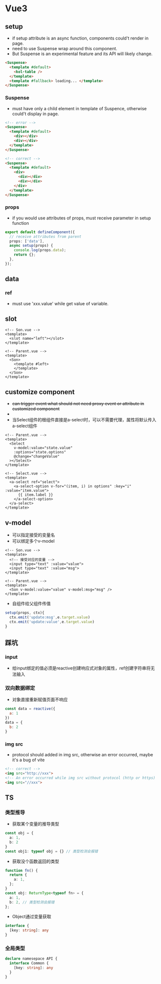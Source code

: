 # Vue3

## setup

- if setup attribute is an async function, components could't render in page.
- need to use Suspense wrap around this component.
- But Suspense is an experimental feature and its API will likely change.

```html
<Suspense>
  <template #default>
    <kol-table />
  </template>
  <template #fallback> loading... </template>
</Suspense>
```

### Suspense

- must have only a child element in template of Suspence, otherwise could't display in page.

```html
<!-- error -->
<Suspense>
  <template #default>
    <div></div>
    <div></div>
  </template>
</Suspense>
```

```html
<!-- correct -->
<Suspense>
  <template #default>
    <div>
      <div></div>
      <div></div>
    </div>
  </template>
</Suspense>
```

### props

- if you would use attributes of props, must receive parameter in setup function

```ts
export default defineComponent({
  // receive attributes from parent
  props: ['data'],
  async setup(props) {
    console.log(props.data);
    return {};
  },
});
```

## data

### ref

- must use 'xxx.value' while get value of variable.

## slot

```vue
<!-- Son.vue -->
<template>
  <slot name="left"></slot>
</template>

<!-- Parent.vue -->
<template>
  <Son>
    <template #left>
    </template>
  </Son>
</template>
```

## customize component

- ~~can trigger event what should not need proxy event or attribute in customized component~~
- 
- 当Select组件的根组件直接是a-select时，可以不需要代理，属性将默认传入a-select组件

```vue
<!-- Parent.vue -->
<template>
  <Select
    v-model:value="state.value"
    :options="state.options"
    @change="changeValue"
  ></Select>
</template>

<!-- Select.vue -->
<template>
  <a-select ref="select">
    <a-select-option v-for="(item, i) in options" :key="i" :value="item.value">
      {{ item.label }}
    </a-select-option>
  </a-select>
</template>
```

## v-model

- 可以指定接受的变量名
- 可以绑定多个v-model

```vue
<!-- Son.vue -->
<template>
  <!-- 接受对应的变量 -->
  <input type="text" :value="value">
  <input type="text" :value="msg">
</template>

<!-- Parent.vue -->
<template>
  <Son v-model:value="value" v-model:msg="msg" />
</template>
```

- 自组件给父组件传值

```js
setup(props, ctx){
  ctx.emit('update:msg',e.target.value)
  ctx.emit('update:value',e.target.value)
}
```

## 踩坑

### input

- 给input绑定的值必须是reactive创建响应式对象的属性，ref创建字符串将无法输入

### 双向数据绑定

- 对象直接重新赋值页面不响应

```js
const data = reactive({
  a: 1
})
data = {
  b: 2
}
```

### img src

- protocol should added in img src, otherwise an error occurred, maybe it's a bug of vite

```html
<!-- correct -->
<img src="http://xxx">
<!-- An error occurred while img src without protocol (http or https)  -->
<img src="//xxx">
```

## TS

### 类型推导

- 获取某个变量的推导类型

```ts
const obj = {
  a: 1,
  b: 2
}
const obj1: typeof obj = {} // 类型检测会报错
```

- 获取没个函数返回的类型

```ts
function fn() {
  return {
    a: 1,
  };
}
const obj: ReturnType<typeof fn> = {
  a: 1,
  b: 2, // 类型检测会报错
};
```

- Object通过变量获取

```ts
interface {
  [key: string]: any
}
```

### 全局类型

```ts
declare namesepace API {
  interface Common {
    [key: string]: any
  }
}
```
